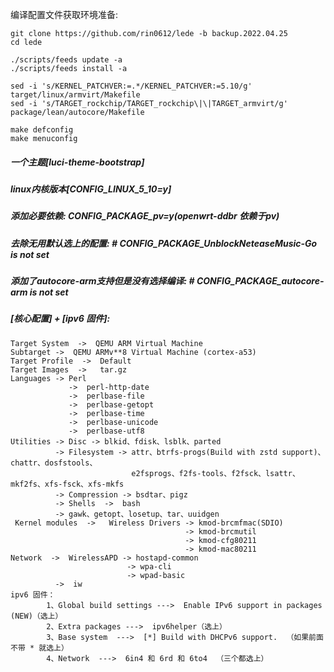 编译配置文件获取环境准备: 
```
git clone https://github.com/rin0612/lede -b backup.2022.04.25
cd lede

./scripts/feeds update -a
./scripts/feeds install -a

sed -i 's/KERNEL_PATCHVER:=.*/KERNEL_PATCHVER:=5.10/g' target/linux/armvirt/Makefile
sed -i 's/TARGET_rockchip/TARGET_rockchip\|\|TARGET_armvirt/g' package/lean/autocore/Makefile

make defconfig
make menuconfig
```
##### 一个主题[luci-theme-bootstrap]
##### linux内核版本[CONFIG_LINUX_5_10=y]
##### 添加必要依赖: CONFIG_PACKAGE_pv=y(openwrt-ddbr 依赖于pv)
##### 去除无用默认选上的配置: # CONFIG_PACKAGE_UnblockNeteaseMusic-Go is not set
##### 添加了autocore-arm支持但是没有选择编译: # CONFIG_PACKAGE_autocore-arm is not set
##### [核心配置] + [ipv6 固件]: 
```
Target System  ->  QEMU ARM Virtual Machine 
Subtarget ->  QEMU ARMv**8 Virtual Machine (cortex-a53)
Target Profile  ->  Default
Target Images  ->   tar.gz
Languages -> Perl               
             ->  perl-http-date
             ->  perlbase-file
             ->  perlbase-getopt
             ->  perlbase-time
             ->  perlbase-unicode                              
             ->  perlbase-utf8        
Utilities -> Disc -> blkid、fdisk、lsblk、parted            
          -> Filesystem -> attr、btrfs-progs(Build with zstd support)、chattr、dosfstools、
                           e2fsprogs、f2fs-tools、f2fsck、lsattr、mkf2fs、xfs-fsck、xfs-mkfs
          -> Compression -> bsdtar、pigz
          -> Shells  ->  bash         
          -> gawk、getopt、losetup、tar、uuidgen
 Kernel modules  ->   Wireless Drivers -> kmod-brcmfmac(SDIO) 
                                       -> kmod-brcmutil
                                       -> kmod-cfg80211
                                       -> kmod-mac80211 
Network  ->  WirelessAPD -> hostapd-common
                          -> wpa-cli
                          -> wpad-basic
          ->  iw
ipv6 固件：
        1、Global build settings --->  Enable IPv6 support in packages (NEW)（选上）
        2、Extra packages --->  ipv6helper（选上）
        3、Base system  --->  [*] Build with DHCPv6 support.  （如果前面不带 * 就选上）
        4、Network  --->  6in4 和 6rd 和 6to4  （三个都选上）
```
